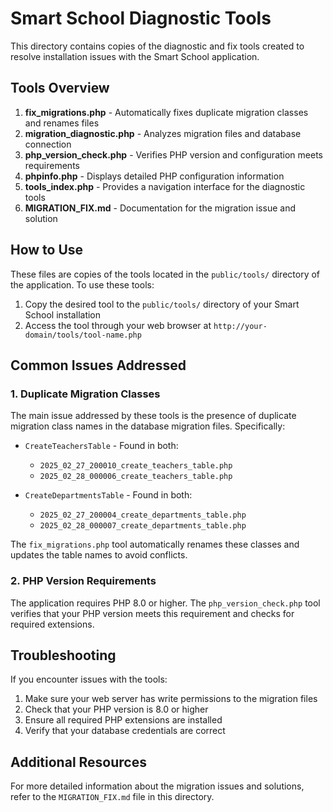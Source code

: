 # Smart School Diagnostic Tools

This directory contains copies of the diagnostic and fix tools created to resolve installation issues with the Smart School application.

## Tools Overview

1. **fix_migrations.php** - Automatically fixes duplicate migration classes and renames files
2. **migration_diagnostic.php** - Analyzes migration files and database connection
3. **php_version_check.php** - Verifies PHP version and configuration meets requirements
4. **phpinfo.php** - Displays detailed PHP configuration information
5. **tools_index.php** - Provides a navigation interface for the diagnostic tools
6. **MIGRATION_FIX.md** - Documentation for the migration issue and solution

## How to Use

These files are copies of the tools located in the `public/tools/` directory of the application. To use these tools:

1. Copy the desired tool to the `public/tools/` directory of your Smart School installation
2. Access the tool through your web browser at `http://your-domain/tools/tool-name.php`

## Common Issues Addressed

### 1. Duplicate Migration Classes

The main issue addressed by these tools is the presence of duplicate migration class names in the database migration files. Specifically:

- `CreateTeachersTable` - Found in both:
  - `2025_02_27_200010_create_teachers_table.php`
  - `2025_02_28_000006_create_teachers_table.php`

- `CreateDepartmentsTable` - Found in both:
  - `2025_02_27_200004_create_departments_table.php`
  - `2025_02_28_000007_create_departments_table.php`

The `fix_migrations.php` tool automatically renames these classes and updates the table names to avoid conflicts.

### 2. PHP Version Requirements

The application requires PHP 8.0 or higher. The `php_version_check.php` tool verifies that your PHP version meets this requirement and checks for required extensions.

## Troubleshooting

If you encounter issues with the tools:

1. Make sure your web server has write permissions to the migration files
2. Check that your PHP version is 8.0 or higher
3. Ensure all required PHP extensions are installed
4. Verify that your database credentials are correct

## Additional Resources

For more detailed information about the migration issues and solutions, refer to the `MIGRATION_FIX.md` file in this directory. 